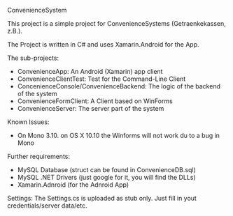 ConvenienceSystem

This project is a simple project for ConvenienceSystems (Getraenkekassen, z.B.).

The Project is written in C# and uses Xamarin.Android for the App.

The sub-projects:
* ConvenienceApp: An Android (Xamarin) app client
* ConvenienceClientTest: Test for the Command-Line Client
* ConcenienceConsole/ConvenienceBackend: The logic of the backend of the system
* ConvenienceFormClient: A Client based on WinForms
* ConvenienceServer: The server part of the system

Known Issues:
* On Mono 3.10. on OS X 10.10 the Winforms will not work du to a bug in Mono

Further requirements:
* MySQL Database (struct can be found in ConvenienceDB.sql)
* MySQL .NET Drivers (just google for it, you will find the DLLs)
* Xamarin.Adnroid (for the Adnroid App)

Settings:
The Settings.cs is uploaded as stub only. Just fill in yout credentials/server data/etc.